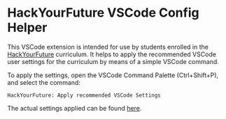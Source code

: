 # HackYourFuture VSCode Config Helper

This VSCode extension is intended for use by students enrolled in the [HackYourFuture](https://www.hackyourfuture.net/) curriculum. It helps to apply the recommended VSCode user settings for the curriculum by means of a simple VSCode command.

To apply the settings, open the VSCode Command Palette (Ctrl+Shift+P), and select the command:

```text
HackYourFuture: Apply recommended VSCode Settings
```

The actual settings applied can be found [here](https://github.com/remarcmij/hyf-vscode-config/blob/main/data/user-settings.json).
